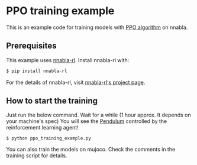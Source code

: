 # PPO training example

This is an example code for training models with [PPO algorithm](https://arxiv.org/abs/1812.05905) on nnabla.

## Prerequisites

This example uses [nnabla-rl](https://github.com/sony/nnabla-rl).
Install nnabla-rl with:

```sh
$ pip install nnabla-rl
```

For the details of nnabla-rl, visit [nnabla-rl's project page](https://github.com/sony/nnabla-rl).

## How to start the training

Just run the below command.
Wait for a while (1 hour approx. It depends on your machine's spec)
You will see the [Pendulum](https://gym.openai.com/envs/Pendulum-v0/) controlled by the reinforcement learning agent!

```
$ python ppo_training_example.py
```

You can also train the models on mujoco. Check the comments in the training script for details.

